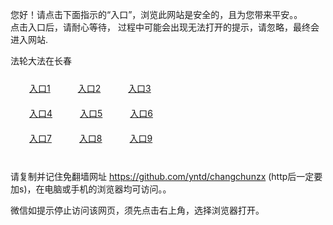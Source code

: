 您好！请点击下面指示的“入口”，浏览此网站是安全的，且为您带来平安。。 <br/>
点击入口后，请耐心等待， 过程中可能会出现无法打开的提示，请忽略，最终会进入网站. </br>

法轮大法在长春<br/>
<div style="padding:10px"><a style="margin:20px" target="_blank" href="https://d2u17y19qzgk2c.cloudfront.net/2Qpsp?lnkvebx" id="ccLink1" rel="nofollow">入口1</a> <a target="_blank" style="margin:20px" href="https://d39m527sgi1kxb.cloudfront.net/2Qpsp?szvox" id="ccLink2" rel="nofollow">入口2</a> <a style="margin:20px" target="_blank" href="https://d6h6a6lqh6h7k.cloudfront.net/2Qpsp?tzslbzwg" id="ccLink3" rel="nofollow">入口3</a></div>

<div style="padding:10px" ><a style="margin:20px" target="_blank" href="https://d2u17y19qzgk2c.cloudfront.net/2Qpsp?lnkvebx" id="ccLink4" rel="nofollow">入口4</a> <a style="margin:20px" href="https://d39m527sgi1kxb.cloudfront.net/2Qpsp?szvox" target="_blank" id="ccLink5" rel="nofollow">入口5</a> <a style="margin:20px" href="https://d6h6a6lqh6h7k.cloudfront.net/2Qpsp?tzslbzwg" target="_blank" id="ccLink6" rel="nofollow">入口6</a></div>

<div style="padding:10px"><a style="margin:20px" target="_blank" href="https://d2u17y19qzgk2c.cloudfront.net/2Qpsp?lnkvebx" id="ccLink7" rel="nofollow">入口7</a> <a style="margin:20px" href="https://d39m527sgi1kxb.cloudfront.net/2Qpsp?szvox" target="_blank" id="ccLink8" rel="nofollow">入口8</a> <a style="margin:20px" target="_blank" href="https://d6h6a6lqh6h7k.cloudfront.net/2Qpsp?tzslbzwg" id="ccLink9" rel="nofollow">入口9</a></div>

<br/>



请复制并记住免翻墙网址 https://github.com/yntd/changchunzx (http后一定要加s)，在电脑或手机的浏览器均可访问。。<br/>

微信如提示停止访问该网页，须先点击右上角，选择浏览器打开。
